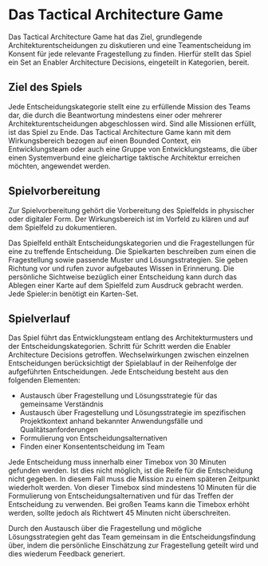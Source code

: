 # Das Tactical Architecture Game

Das Tactical Architecture Game hat das Ziel, grundlegende Architekturentscheidungen zu diskutieren und eine Teamentscheidung
im Konsent für jede relevante Fragestellung zu finden. Hierfür stellt das Spiel ein Set an Enabler Architecture Decisions,
eingeteilt in Kategorien, bereit.

## Ziel des Spiels

Jede Entscheidungskategorie stellt eine zu erfüllende Mission des Teams dar, die durch die Beantwortung mindestens einer 
oder mehrerer Architekturentscheidungen abgeschlossen wird. Sind alle Missionen erfüllt, ist das Spiel zu Ende. 
Das Tactical Architecture Game kann mit dem Wirkungsbereich bezogen auf einen Bounded Context, ein Entwicklungsteam 
oder auch eine Gruppe von Entwicklungsteams, die über einen Systemverbund eine gleichartige taktische Architektur 
erreichen möchten, angewendet werden.

## Spielvorbereitung

Zur Spielvorbereitung gehört die Vorbereitung des Spielfelds in physischer oder digitaler Form. 
Der Wirkungsbereich ist im Vorfeld zu klären und auf dem Spielfeld zu dokumentieren.

Das Spielfeld enthält Entscheidungskategorien und die Fragestellungen für eine zu treffende Entscheidung. 
Die Spielkarten beschreiben zum einen die Fragestellung sowie passende Muster und Lösungsstrategien. 
Sie geben Richtung vor und rufen zuvor aufgebautes Wissen in Erinnerung. Die persönliche Sichtweise bezüglich einer 
Entscheidung kann durch das Ablegen einer Karte auf dem Spielfeld zum Ausdruck gebracht werden. 
Jede Spieler:in benötigt ein Karten-Set.

## Spielverlauf

Das Spiel führt das Entwicklungsteam entlang des Architekturmusters und der Entscheidungskategorien. Schritt für Schritt 
werden die Enabler Architecture Decisions getroffen. Wechselwirkungen zwischen einzelnen Entscheidungen berücksichtigt der
Spielablauf in der Reihenfolge der aufgeführten Entscheidungen. Jede Entscheidung besteht aus den folgenden Elementen:

* Austausch über Fragestellung und Lösungsstrategie für das gemeinsame Verständnis
* Austausch über Fragestellung und Lösungsstrategie im spezifischen Projektkontext anhand bekannter Anwendungsfälle und Qualitätsanforderungen
* Formulierung von Entscheidungsalternativen
* Finden einer Konsententscheidung im Team

Jede Entscheidung muss innerhalb einer Timebox von 30 Minuten gefunden werden. Ist dies nicht möglich, ist die Reife
für die Entscheidung nicht gegeben. In diesem Fall muss die Mission zu einem späteren Zeitpunkt wiederholt werden. 
Von dieser Timebox sind mindestens 10 Minuten für die Formulierung von Entscheidungsalternativen und für das Treffen 
der Entscheidung zu verwenden. Bei großen Teams kann die Timebox erhöht werden, sollte jedoch als Richtwert 45 Minuten
nicht überschreiten.

Durch den Austausch über die Fragestellung und mögliche Lösungsstrategien geht das Team gemeinsam in die Entscheidungsfindung 
über, indem die persönliche Einschätzung zur Fragestellung geteilt wird und dies wiederum Feedback generiert.